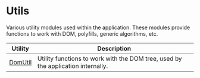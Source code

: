 # Utils

Various utility modules used within the application. These modules provide functions to work with DOM, polyfills, generic algorithms, etc.

| Utility | Description |
|---|---|
| [DomUtil](./domUtil/domUtil.md) | Utility functions to work with the DOM tree, used by the application internally. |